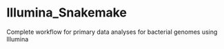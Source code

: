 # Illumina_Snakemake
Complete workflow for primary data analyses for bacterial genomes using Illumina
